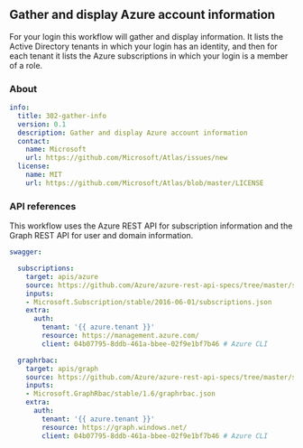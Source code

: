 
## Gather and display Azure account information

For your login this workflow will gather and display information. It lists
the Active Directory tenants in which your login has an identity, and then for each 
tenant it lists the Azure subscriptions in which your login is a member of a role.

### About

``` yaml
info:
  title: 302-gather-info
  version: 0.1
  description: Gather and display Azure account information
  contact:
    name: Microsoft
    url: https://github.com/Microsoft/Atlas/issues/new
  license:
    name: MIT
    url: https://github.com/Microsoft/Atlas/blob/master/LICENSE
```

### API references

This workflow uses the Azure REST API for subscription information and the Graph REST API for user and domain information.

``` yaml
swagger:

  subscriptions:
    target: apis/azure
    source: https://github.com/Azure/azure-rest-api-specs/tree/master/specification/subscription/resource-manager/
    inputs: 
    - Microsoft.Subscription/stable/2016-06-01/subscriptions.json
    extra:
      auth:
        tenant: '{{ azure.tenant }}'
        resource: https://management.azure.com/
        client: 04b07795-8ddb-461a-bbee-02f9e1bf7b46 # Azure CLI

  graphrbac:
    target: apis/graph
    source: https://github.com/Azure/azure-rest-api-specs/tree/master/specification/graphrbac/data-plane/
    inputs: 
    - Microsoft.GraphRbac/stable/1.6/graphrbac.json
    extra:
      auth:
        tenant: '{{ azure.tenant }}'
        resource: https://graph.windows.net/
        client: 04b07795-8ddb-461a-bbee-02f9e1bf7b46 # Azure CLI
```
